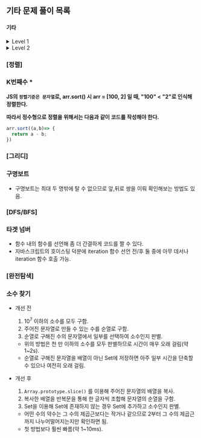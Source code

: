 ## 기타 문제 풀이 목록



#### 기타

<details>
  <summary>Level 1</summary>
  <table>
    <tr>
      <th>TO DO</th>
      <th>DOING</th>
      <th>DONE</th>
    </tr>
    <tr>
      <td></td>
      <td></td>
      <td>
        <ul>
          <li>[해시] 완주하지 못한 선수</li>
          <li>[완전탐색] 모의고사</li>
          <li><strong>[정렬] K번째 수</strong></li>
          <li>[그리디] 체육복</li>
        </ul>
      </td>
    </tr>
  </table>
</details>

<details>
  <summary>Level 2</summary>
  <table>
    <tr>
      <th>TO DO</th>
      <th>DOING</th>
      <th>DONE</th>
    </tr>
    <tr>
      <td></td>
      <td></td>
      <td>
        <ul>
          <li>[스택/큐] 프린터 (C++)</li>
          <li>[스택/큐] 기능개발</li>
          <li>[스택/큐] 탑</li>
          <li>[스택/큐] 다리를 지나는 트럭</li>
          <li>[정렬] 가장 큰 수</li>
          <li>[그리디] 구명보트</li>
          <li>[DFS/BFS] 타겟 넘버</li>
          <li><strong>[완전탐색] 소수 찾기</strong></li>
          <li>[완전탐색] 카펫</li>
        </ul>
      </td>
    </tr>
  </table>
</details>



### [정렬]

### K번째수 *

**JS의 `정렬기준은 문자열`로, arr.sort() 시 arr = [100, 2] 일 때, "100" < "2"로 인식해 정렬한다.**

**따라서 정수형으로 정렬을 위해서는 다음과 같이 코드를 작성해야 한다.**

```javascript
arr.sort((a,b)=> {
  return a - b;
})
```



### [그리디]

### 구명보트

* 구명보트는 최대 두 명밖에 탈 수 없으므로 앞,뒤로 쌍을 이뤄 확인해보는 방법도 있음.



### [DFS/BFS]

### 타겟 넘버

- 함수 내의 함수를 선언해 좀 더 간결하게 코드를 짤 수 있다.
- 자바스크립트의 호이스팅 덕분에 iteration 함수 선언 전/후 둘 중에 아무 데서나 iteration 함수 호출 가능.



### [완전탐색]

### 소수 찾기

- 개선 전

  1. 10<sup>7</sup> 이하의 소수를 모두 구함.
  2. 주어진 문자열로 만들 수 있는 수를 순열로 구함.
  3. 순열로 구해진 수의 문자열에서 일부를 선택하여 소수인지 판별.

  - 위의 방법은 천 만 이하의 소수를 모두 판별하므로 시간이 매우 오래 걸림(약 1~2s).
  - 순열로 구해진 문자열을 배열이 아닌 Set에 저장하면 아주 일부 시간을 단축할 수 있으나 여전히 오래 걸림.

- 개선 후

  1. `Array.prototype.slice()` 를 이용해 주어진 문자열의 배열을 복사.
  2. 복사한 배열을 반복문을 통해 한 글자씩 조합해 문자열의 순열을 구함.
  3. Set을 이용해 Set에 존재하지 않는 경우 Set에 추가하고 소수인지 판별.

  - 어떤 수의 약수는 그 수의 제곱근보다는 작거나 같으므로 2부터 그 수의 제곱근까지 나누어떨어지는지만 확인하면 됨.
  - 첫 방법보다 훨씬 빠름(약 1~10ms).